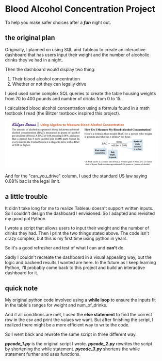 # Blood Alcohol Concentration Project
To help you make safer choices after a ***fun*** night out.

## the original plan
Originally, I planned on using SQL and Tableau to create an interactive
dashboard that has users input their weight and the number of alcoholic
drinks they've had in a night.

Then the dashboard would display two thing:
1. Their blood alcohol concentration
2. Whether or not they can legally drive

I used used some complex SQL queries to create the table housing weights
from 70 to 400 pounds and number of drinks from 0 to 15.

I calculated blood alcohol concentration using a formula found in a math
textbook I read (the Blitzer textbook inspired this project).

![The image that inspired this project](pics/bac_textbook_blitzer.png)

And for the "can_you_drive" column, I used the standard US law saying
0.08% bac is the legal limit.

## a little trouble
It didn't take long for me to realize Tableau doesn't support written
inputs. So I couldn't design the dashboard I envisioned. So I adapted and
revisited my good pal Python.

I wrote a script that allows users to input their weight and the number of
drinks they had. Then I print the two things stated above. The code isn't
crazy complex, but this is my first time using python in years.

So it's a good refresher and test of what I can and **can't** do.

Sadly I couldn't recreate the dashboard in a visual appealing way, but
the logic and backend results I wanted are here. In the future as I keep
learning Python, I'll probably come back to this project and build an
interactive dashboard for it.

## quick note
My original python code involved using a **while loop** to ensure the inputs
fit in the table's ranges for weight and num_of_drinks.

And if all conditions are met, I used the **else statement** to find the correct
row in the csv and print the values we want. But after finishing the script, I
realized there might be a more efficient way to write the code.

So I went back and rewrote the same script in three different way.

***pycode_1.py*** is the original script I wrote.
***pycode_2.py*** rewrites the script by shortening the while statement.
***pycode_3.py*** shortens the while statement further and uses functions.